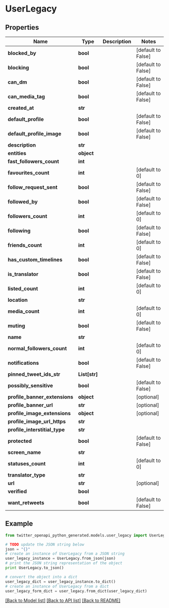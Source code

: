 # UserLegacy


## Properties
Name | Type | Description | Notes
------------ | ------------- | ------------- | -------------
**blocked_by** | **bool** |  | [default to False]
**blocking** | **bool** |  | [default to False]
**can_dm** | **bool** |  | [default to False]
**can_media_tag** | **bool** |  | [default to False]
**created_at** | **str** |  | 
**default_profile** | **bool** |  | [default to False]
**default_profile_image** | **bool** |  | [default to False]
**description** | **str** |  | 
**entities** | **object** |  | 
**fast_followers_count** | **int** |  | 
**favourites_count** | **int** |  | [default to 0]
**follow_request_sent** | **bool** |  | [default to False]
**followed_by** | **bool** |  | [default to False]
**followers_count** | **int** |  | [default to 0]
**following** | **bool** |  | [default to False]
**friends_count** | **int** |  | [default to 0]
**has_custom_timelines** | **bool** |  | [default to False]
**is_translator** | **bool** |  | [default to False]
**listed_count** | **int** |  | [default to 0]
**location** | **str** |  | 
**media_count** | **int** |  | [default to 0]
**muting** | **bool** |  | [default to False]
**name** | **str** |  | 
**normal_followers_count** | **int** |  | [default to 0]
**notifications** | **bool** |  | [default to False]
**pinned_tweet_ids_str** | **List[str]** |  | 
**possibly_sensitive** | **bool** |  | [default to False]
**profile_banner_extensions** | **object** |  | [optional] 
**profile_banner_url** | **str** |  | [optional] 
**profile_image_extensions** | **object** |  | [optional] 
**profile_image_url_https** | **str** |  | 
**profile_interstitial_type** | **str** |  | 
**protected** | **bool** |  | [default to False]
**screen_name** | **str** |  | 
**statuses_count** | **int** |  | [default to 0]
**translator_type** | **str** |  | 
**url** | **str** |  | [optional] 
**verified** | **bool** |  | 
**want_retweets** | **bool** |  | [default to False]

## Example

```python
from twitter_openapi_python_generated.models.user_legacy import UserLegacy

# TODO update the JSON string below
json = "{}"
# create an instance of UserLegacy from a JSON string
user_legacy_instance = UserLegacy.from_json(json)
# print the JSON string representation of the object
print UserLegacy.to_json()

# convert the object into a dict
user_legacy_dict = user_legacy_instance.to_dict()
# create an instance of UserLegacy from a dict
user_legacy_form_dict = user_legacy.from_dict(user_legacy_dict)
```
[[Back to Model list]](../README.md#documentation-for-models) [[Back to API list]](../README.md#documentation-for-api-endpoints) [[Back to README]](../README.md)


